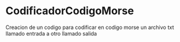 # CodificadorCodigoMorse
Creacion de un codigo para codificar en codigo morse un archivo txt llamado entrada a otro llamado salida
